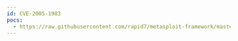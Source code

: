 ```yaml
---
id: CVE-2005-1983
pocs:
  - https://raw.githubusercontent.com/rapid7/metasploit-framework/master/modules/exploits/windows/smb/ms05_039_pnp.rb
---
```

